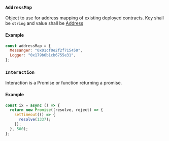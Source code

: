 ### `AddressMap`

Object to use for address mapping of existing deployed contracts. Key shall be `string` and value shall be [Address](https://docs.onflow.org/fcl/api/#address)

#### Example

```javascript
const addressMap = {
  Messanger: "0x01cf0e2f2f715450",
  Logger: "0x179b6b1cb6755e31",
};
```

### `Interaction`

Interaction is a Promise or function returning a promise.

#### Example

```javascript
const ix = async () => {
  return new Promise((resolve, reject) => {
    setTimeout(() => {
      resolve(1337);
    });
  }, 500);
};
```
